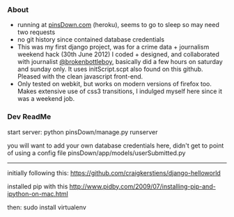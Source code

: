 ### About
- running at [pinsDown.com](http://www.pinsDown.com) (heroku), seems to go to sleep so may need two requests
- no git history since contained database credentials
- This was my first django project, was for a crime data + journalism weekend hack (30th June 2012) I coded + designed, and collaborated with journalist [@brokenbottleboy](http://www.twitter.com/brokenbottleboy), basically did a few hours on saturday and sunday only.  It uses initScript.scpt also found on this github.  Pleased with the clean javascript front-end.
- Only tested on webkit, but works on modern versions of firefox too.  Makes extensive use of css3 transitions, I indulged myself here since it was a weekend job.

### Dev ReadMe

start server:
python pinsDown/manage.py runserver

you will want to add your own database credentials here, didn't get to point of using a config file
pinsDown/app/models/userSubmitted.py

* * *

initially following this:
https://github.com/craigkerstiens/django-helloworld

installed pip with this
http://www.pidby.com/2009/07/installing-pip-and-ipython-on-mac.html

then:
sudo install virtualenv